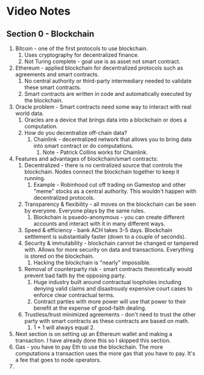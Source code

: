 # Video Notes

## Section 0 - Blockchain

1. Bitcoin - one of the first protocols to use blockchain.
    1. Uses cryptography for decentralized finance.
    2. Not Turing complete - goal use is as asset not smart contract.
2. Ethereum - applied blockchain for decentralized protocols such as agreements and smart contracts.
   1. No central authority or third-party intermediary needed to validate these smart contracts.
   2. Smart contracts are written in code and automatically executed by the blockchain.
3. Oracle problem - Smart contracts need some way to interact with real world data.
   1. Oracles are a device that brings data into a blockchain or does a computation.
   2. How do you decentralize off-chain data?
      1. Chainlink - decentralized network that allows you to bring data into smart contract or do computations.
         1. Note - Patrick Collins works for Chainlink.
4. Features and advantages of blockchain/smart contracts:
   1. Decentralized - there is no centralized source that controls the blockchain. Nodes connect the blockchain together to keep it running.
      1. Example - Robinhood cut off trading on Gamestop and other "meme" stocks as a central authority.  This wouldn't happen with decentralized protocols.
   2. Transparency & flexibility - all moves on the blockchain can be seen by everyone.  Everyone plays by the same rules.
      1. Blockchain is psuedo-anonymous - you can create different accounts and interact with it in many different ways.
   3. Speed & efficiency - bank ACH takes 3-5 days.  Blockchain settlement is substantially faster (down to a couple of seconds).  
   4. Security & immutability - blockchain cannot be changed or tampered with.  Allows for more security on data and transactions.  Everything is stored on the blockchain.
      1. Hacking the blockchain is "nearly" impossible.
   5. Removal of counterparty risk - smart contracts theoretically would prevent bad faith by the opposing party.
      1. Huge industry built around contractual loopholes including denying valid claims and disastrously expensive court cases to enforce clear contractual terms.
      2. Contract parties with more power will use that power to their benefit at the expense of good-faith dealing.
   6. Trustless/trust minimized agreements - don't need to trust the other party with smart contracts as these contracts are based on math.  
      1. 1 + 1 will always equal 2.
5. Next section is on setting up an Ethereum wallet and making a transaction.  I have already done this so I skipped this section.
6. Gas - you have to pay Eth to use the blockchain.  The more computations a transaction uses the more gas that you have to pay.  It's a fee that goes to node operators.
7. 